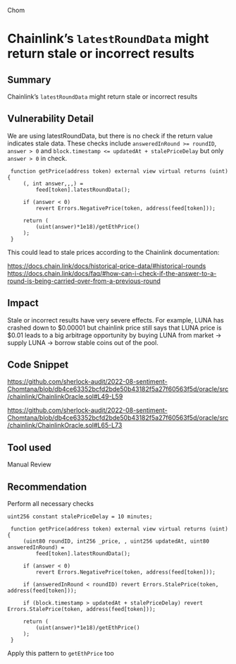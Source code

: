 Chom
# Chainlink’s `latestRoundData` might return stale or incorrect results

## Summary
Chainlink’s `latestRoundData` might return stale or incorrect results

## Vulnerability Detail

We are using latestRoundData, but there is no check if the return value indicates stale data. These checks include `answeredInRound >= roundID`, `answer > 0` and `block.timestamp <= updatedAt + stalePriceDelay` but only `answer > 0` in check.

```solidity
 function getPrice(address token) external view virtual returns (uint) { 
     (, int answer,,,) = 
         feed[token].latestRoundData(); 
  
     if (answer < 0) 
         revert Errors.NegativePrice(token, address(feed[token])); 
  
     return ( 
         (uint(answer)*1e18)/getEthPrice() 
     ); 
 } 
```

This could lead to stale prices according to the Chainlink documentation:

https://docs.chain.link/docs/historical-price-data/#historical-rounds
https://docs.chain.link/docs/faq/#how-can-i-check-if-the-answer-to-a-round-is-being-carried-over-from-a-previous-round

## Impact
Stale or incorrect results have very severe effects. For example, LUNA has crashed down to $0.00001 but chainlink price still says that LUNA price is $0.01 leads to a big arbitrage opportunity by buying LUNA from market -> supply LUNA -> borrow stable coins out of the pool.

## Code Snippet

https://github.com/sherlock-audit/2022-08-sentiment-Chomtana/blob/db4ce63352bcfd2bde50b43182f5a27f60563f5d/oracle/src/chainlink/ChainlinkOracle.sol#L49-L59

https://github.com/sherlock-audit/2022-08-sentiment-Chomtana/blob/db4ce63352bcfd2bde50b43182f5a27f60563f5d/oracle/src/chainlink/ChainlinkOracle.sol#L65-L73

## Tool used

Manual Review

## Recommendation

Perform all necessary checks

```solidity
uint256 constant stalePriceDelay = 10 minutes;

 function getPrice(address token) external view virtual returns (uint) { 
     (uint80 roundID, int256 _price, , uint256 updatedAt, uint80 answeredInRound) = 
         feed[token].latestRoundData(); 
  
     if (answer < 0) 
         revert Errors.NegativePrice(token, address(feed[token])); 

     if (answeredInRound < roundID) revert Errors.StalePrice(token, address(feed[token]));

     if (block.timestamp > updatedAt + stalePriceDelay) revert Errors.StalePrice(token, address(feed[token]));
  
     return ( 
         (uint(answer)*1e18)/getEthPrice() 
     ); 
 } 
```

Apply this pattern to `getEthPrice` too


